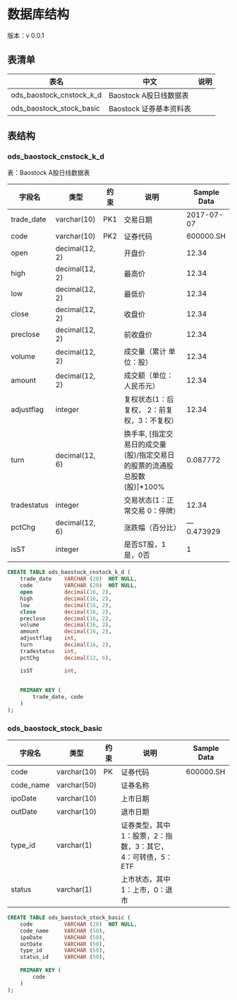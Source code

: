 # 数据库结构

版本：v 0.0.1

## 表清单

| 表名 | 中文                                 | 说明             |
| ---- | ------------------------------------ | ---------------- |
| ods_baostock_cnstock_k_d  | Baostock A股日线数据表 |  |
| ods_baostock_stock_basic  | Baostock 证券基本资料表 |  |

## 表结构

### ods_baostock_cnstock_k_d

表：Baostock A股日线数据表

| 字段名 | 类型 | 约束 | 说明 | Sample Data |
| ------ | ---- | ---- | ---- | ----------- |
| trade_date | varchar(10) | PK1 | 交易日期 | 2017-07-07 |
| code | varchar(10) | PK2 | 证券代码 | 600000.SH |
| open | decimal(12, 2) |  | 开盘价 | 12.34 |
| high | decimal(12, 2) |  | 最高价 | 12.34 |
| low | decimal(12, 2) |  | 最低价 | 12.34 |
| close | decimal(12, 2) |  | 收盘价 | 12.34 |
| preclose | decimal(12, 2) |  | 前收盘价 | 12.34 |
| volume | decimal(12, 2) |  | 成交量（累计 单位：股） | 12.34 |
| amount | decimal(12, 2) |  | 成交额（单位：人民币元） | 12.34 |
| adjustflag | integer |  | 复权状态(1：后复权， 2：前复权，3：不复权） | 12.34 |
| turn | decimal(12, 6) |  | 换手率, [指定交易日的成交量(股)/指定交易日的股票的流通股总股数(股)]*100% | 0.087772 |
| tradestatus | integer |  | 交易状态(1：正常交易 0：停牌） | 12.34 |
| pctChg | decimal(12, 6) |  | 涨跌幅（百分比） | —0.473929 |
| isST | integer |  | 是否ST股，1是，0否 | 1 |

```sql
CREATE TABLE ods_baostock_cnstock_k_d (
    trade_date    VARCHAR (20)  NOT NULL,
    code          VARCHAR (20)  NOT NULL,
    open          decimal(16, 2),
    high          decimal(16, 2),
    low           decimal(16, 2),
    close         decimal(16, 2),
    preclose      decimal(16, 2),
    volume        decimal(16, 2),
    amount        decimal(16, 2),
    adjustflag    int,
    turn          decimal(16, 2),
    tradestatus   int,
    pctChg        decimal(12, 6),

    isST          int,
    
    
    PRIMARY KEY (
        trade_date, code
    )
);
```

### ods_baostock_stock_basic

| 字段名 | 类型 | 约束 | 说明 | Sample Data |
| ------ | ---- | ---- | ---- | ----------- |
| code | varchar(10) | PK | 证券代码 | 600000.SH |
| code_name | varchar(50) |  | 证券名称 |  |
| ipoDate | varchar(10) |  | 上市日期 |  |
| outDate | varchar(10) |  | 退市日期 |  |
| type_id | varchar(1) |  | 证券类型，其中1：股票，2：指数，3：其它，4：可转债，5：ETF |  |
| status | varchar(1) |  | 上市状态，其中1：上市，0：退市 |  |

```sql
CREATE TABLE ods_baostock_stock_basic (
    code          VARCHAR (20)  NOT NULL,
    code_name     VARCHAR (50),
    ipoDate       VARCHAR (50),
    outDate       VARCHAR (50),
    type_id       VARCHAR (50),
    status_id     VARCHAR (50),
    
    PRIMARY KEY (
        code
    )
);
```


